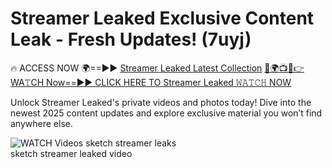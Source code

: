 # Streamer Leaked Exclusive Content Leak - Fresh Updates! (7uyj)

🔥 ACCESS NOW 🌍==►► <a href="https://tinyurl.com/3fjeunct" rel="nofollow">Streamer Leaked Latest Collection</a></h3>
[🔴🌍📺📱👉WA𝚃CH Now==►► CLICK HERE TO Streamer Leaked 𝚆𝙰𝚃𝙲𝙷 NOW](https://tinyurl.com/3fjeunct)

Unlock Streamer Leaked's private videos and photos today! Dive into the newest 2025 content updates and explore exclusive material you won’t find anywhere else.


<a href="https://tinyurl.com/3fjeunct" rel="nofollow" data-target="animated-image.originalLink"><img src="https://camo.githubusercontent.com/8a4f000d20f83aca3bf7ec5f350d767afa0574a8a352519fd8cfa583a6f93a33/68747470733a2f2f692e696d6775722e636f6d2f644a486b345a712e676966" alt="WATCH Videos" data-canonical-src="https://i.imgur.com/dJHk4Zq.gif" style="max-width: 100%; display: inline-block;" data-target="animated-image.originalImage"></a>
sketch streamer leaks<br>
sketch streamer leaked video